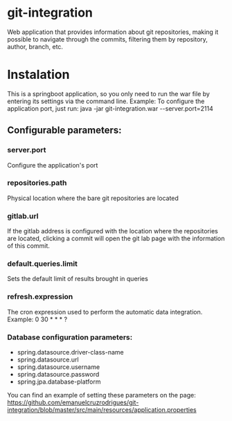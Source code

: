 # git-integration
Web application that provides information about git repositories, making it possible to navigate through the commits, filtering them by repository, author, branch, etc.

# Instalation
This is a springboot application, so you only need to run the war file by entering its settings via the command line.
Example: To configure the application port, just run: java -jar git-integration.war --server.port=2114 

## Configurable parameters:

### server.port
Configure the application's port

### repositories.path
Physical location where the bare git repositories are located

### gitlab.url
If the gitlab address is configured with the location where the repositories are located, clicking a commit will open the git lab page with the information of this commit.

### default.queries.limit
Sets the default limit of results brought in queries

### refresh.expression
The cron expression used to perform the automatic data integration.
Example: 0 30 * * * ?

### Database configuration parameters:
- spring.datasource.driver-class-name
- spring.datasource.url
- spring.datasource.username
- spring.datasource.password
- spring.jpa.database-platform

You can find an example of setting these parameters on the page: https://github.com/emanuelcruzrodrigues/git-integration/blob/master/src/main/resources/application.properties
